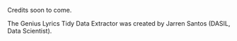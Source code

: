 
Credits soon to come.

The Genius Lyrics Tidy Data Extractor was created by Jarren Santos (DASIL, Data Scientist).